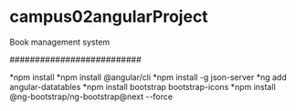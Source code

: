 # campus02angularProject
Book management system

##########################

*npm install
*npm install @angular/cli
*npm install -g json-server
*ng add angular-datatables
*npm install bootstrap bootstrap-icons
*npm install @ng-bootstrap/ng-bootstrap@next --force
